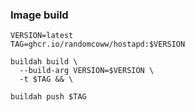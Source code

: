 ### Image build

```
VERSION=latest
TAG=ghcr.io/randomcoww/hostapd:$VERSION

buildah build \
  --build-arg VERSION=$VERSION \
  -t $TAG && \

buildah push $TAG
```

